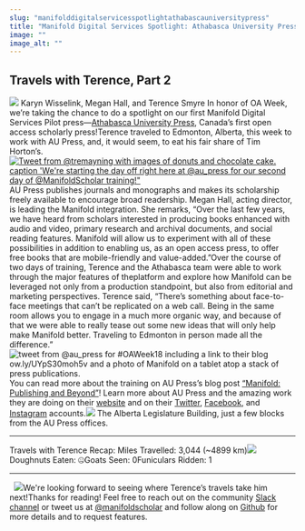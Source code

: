 ```yaml
---
slug: "manifolddigitalservicesspotlightathabascauniversitypress"
title: "Manifold Digital Services Spotlight: Athabasca University Press"
image: ""
image_alt: ""
---
```




<!--truncate-->

## Travels with Terence, Part 2
[![](/img/blog/legacy_wp/2018/10/20181024_191226-1.jpg)](/img/blog/legacy_wp/2018/10/20181024_191226-1.jpg) Karyn Wisselink, Megan Hall, and Terence Smyre In honor of OA Week, we’re taking the chance to do a spotlight on our first Manifold Digital Services Pilot press—[Athabasca University Press](http://aupress.ca/), Canada’s first open access scholarly press!Terence traveled to Edmonton, Alberta, this week to work with AU Press, and, it would seem, to eat his fair share of Tim Horton’s.[![Tweet from @tremayning with images of donuts and chocolate cake. caption 'We're starting the day off right here at @au_press for our second day of @ManifoldScholar training!"](/img/blog/legacy_wp/2018/10/Screen-Shot-2018-10-24-at-11.59.26-AM.png)](/img/blog/legacy_wp/2018/10/Screen-Shot-2018-10-24-at-11.59.26-AM.png)AU Press publishes journals and monographs and makes its scholarship freely available to encourage broad readership. Megan Hall, acting director, is leading the Manifold integration. She remarks, “Over the last few years, we have heard from scholars interested in producing books enhanced with audio and video, primary research and archival documents, and social reading features. Manifold will allow us to experiment with all of these possibilities in addition to enabling us, as an open access press, to offer free books that are mobile-friendly and value-added.”Over the course of two days of training, Terence and the Athabasca team were able to work through the major features of theplatform and explore how Manifold can be leveraged not only from a production standpoint, but also from editorial and marketing perspectives. Terence said, “There’s something about face-to-face meetings that can’t be replicated on a web call. Being in the same room allows you to engage in a much more organic way, and because of that we were able to really tease out some new ideas that will only help make Manifold better. Traveling to Edmonton in person made all the difference.” ![tweet from @au_press for #OAWeek18 including a link to their blog ow.ly/UYpS30moh5v and a photo of Manifold on a tablet atop a stack of press publications.](/img/blog/legacy_wp/2018/10/Screen-Shot-2018-10-26-at-4.23.06-PM.png)You can read more about the training on AU Press’s blog post [“Manifold: Publishing and Beyond”](http://www.aupressblog.ca/2018/10/26/manifold-publishing-and-beyond/?platform=hootsuite#.W9N3tXpKjOQ)!&nbsp;Learn more about AU Press and the amazing work they are doing on their [website](http://aupress.ca/) and on their [Twitter](https://twitter.com/au_press), [Facebook](https://www.facebook.com/AUPress1), and [Instagram](https://www.instagram.com/au_press/) accounts.[![](/img/blog/legacy_wp/2018/10/20181022_171210.jpg)](/img/blog/legacy_wp/2018/10/20181022_171210.jpg) The Alberta Legislature Building, just a few blocks from the AU Press offices.
* * *
 Travels with Terence Recap: Miles Travelled: 3,044 (~4899 km)[![](/img/blog/legacy_wp/2018/10/goatsandgophers.jpg)](/img/blog/legacy_wp/2018/10/goatsandgophers.jpg)Doughnuts Eaten: 🤐Goats Seen: 0Funiculars Ridden: 1
* * *
 &nbsp; ![](/img/blog/legacy_wp/2018/10/20181022_113856.jpg)We're looking forward to seeing where Terence’s travels take him next!Thanks for reading! Feel free to reach out on the community [Slack channel](https://manifold-slackin.herokuapp.com/) or tweet us at [@manifoldscholar](https://twitter.com/ManifoldScholar) and follow along on [Github](https://github.com/ManifoldScholar/manifold/projects/7) for more details and to request features.

